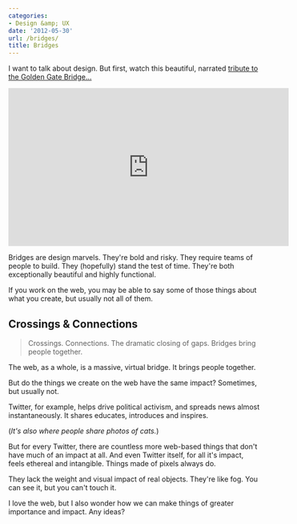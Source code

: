 ```yaml
---
categories:
- Design &amp; UX
date: '2012-05-30'
url: /bridges/
title: Bridges
---
```


I want to talk about design. But first, watch this beautiful, narrated <a href="http://vimeo.com/42442223">tribute to the Golden Gate Bridge...</a>

<iframe class="alignc" src="https://player.vimeo.com/video/42442223" width="560" height="315" frameborder="0" webkitAllowFullScreen mozallowfullscreen allowFullScreen></iframe>

Bridges are design marvels. They're bold and risky. They require teams of people to build. They (hopefully) stand the test of time. They're both exceptionally beautiful and highly functional.

If you work on the web, you may be able to say some of those things about what you create, but usually not all of them.
<!--more-->
<h2>Crossings & Connections</h2>

<blockquote>Crossings. Connections. The dramatic closing of gaps. Bridges bring people together.</blockquote>

The web, as a whole, is a massive, virtual bridge. It brings people together.

But do the things we create on the web have the same impact? Sometimes, but usually not.

Twitter, for example, helps drive political activism, and spreads news almost instantaneously. It shares educates, introduces and inspires.

(<em>It's also where people share photos of cats.</em>)

But for every Twitter, there are countless more web-based things that don't have much of an impact at all. And even Twitter itself, for all it's impact, feels ethereal and intangible. Things made of pixels always do.

They lack the weight and visual impact of real objects. They're like fog. You can see it, but you can't touch it.

I love the web, but I also wonder how we can make things of greater importance and impact. Any ideas?